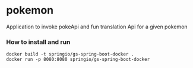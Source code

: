 # pokemon
Application to invoke pokeApi and fun translation Api for a given pokemon

### How to install and run
```
docker build -t springio/gs-spring-boot-docker .
docker run -p 8080:8080 springio/gs-spring-boot-docker
```
